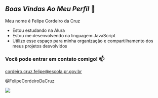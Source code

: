 ## _**Boas Vindas Ao Meu Perfil**_ 🤎

Meu nome é Felipe Cordeiro da Cruz

- Estou estudando na Alura
- Estou me desenvolvendo na linguagem JavaScript
- Utilizo esse espaço para minha organização e compartilhamento dos meus projetos desvolvidos

### Você pode entrar em contato comigo! 📫

cordeiro.cruz.felipe@escola.pr.gov.br

@FelipeCordeiroDaCruz

![](https://media1.tenor.com/m/rMn0aXhrK5sAAAAC/homer-simpson-whoo-hoo.gif)

